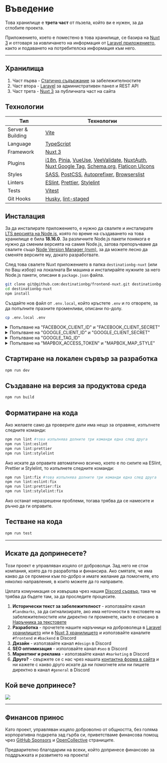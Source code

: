 # Въведение

Това хранилище е **трета част** от пъзела, който ви е нужен, за да сглобите проекта.

Приложението, което е поместено в това хранилище, се базира на [Nuxt 3](https://nuxt.com/) и отговаря за извличането на информация от [Laravel приложението](https://github.com/destinationbg/backend-laravel), както и подаването на потребителска информация към него.

---

## Хранилища

1. Част първа - [Статично съдържание](https://github.com/destinationbg/static-contents) за забележителностите
1. Част втора - [Laravel](https://github.com/destinationbg/backend-laravel) за административен панел и REST API
1. Част трета - [Nuxt 3](https://github.com/destinationbg/frontend-nuxt) за публичната част на сайта

## Технологии

| Тип               | Технологии                                                                                                                                                                                                                                                                                                                                                                                                                                                                                                  |
| ----------------- | ----------------------------------------------------------------------------------------------------------------------------------------------------------------------------------------------------------------------------------------------------------------------------------------------------------------------------------------------------------------------------------------------------------------------------------------------------------------------------------------------------------- |
| Server & Building | [Vite](https://npmjs.com/package/vite)                                                                                                                                                                                                                                                                                                                                                                                                                                                                      |
| Language          | [TypeScript](https://npmjs.com/package/typescript)                                                                                                                                                                                                                                                                                                                                                                                                                                                          |
| Framework         | [Nuxt 3](https://npmjs.com/package/nuxt)                                                                                                                                                                                                                                                                                                                                                                                                                                                                    |
| Plugins           | [i18n](https://npmjs.com/package/@nuxtjs/i18n), [Pinia](https://npmjs.com/package/pinia), [VueUse](https://npmjs.com/package/@vueuse/nuxt), [VeeValidate](https://npmjs.com/package/vee-validate), [NuxtAuth](https://npmjs.com/package/@sidebase/nuxt-auth), [Nuxt Google Tag](https://npmjs.com/package/nuxt-gtag), [Schema.org](https://npmjs.com/package/nuxt-schema-org), [Flaticon UIcons](https://npmjs.com/package/@flaticon/flaticon-uicons) |
| Styles            | [SASS](https://npmjs.com/package/sass), [PostCSS](https://npmjs.com/package/postcss), [Autoprefixer](https://npmjs.com/package/autoprefixer), [Browserslist](https://npmjs.com/package/browserslist)                                                                                                                                                                                                                                                                                                        |
| Linters           | [ESlint](https://npmjs.com/package/eslint), [Prettier](https://npmjs.com/package/prettier), [Stylelint](https://npmjs.com/package/stylelint)                                                                                                                                                                                                                                                                                                                                                                |
| Tests             | [Vitest](https://npmjs.com/package/vitest)                                                                                                                                                                                                                                                                                                                                                                                                                                                                  |
| Git Hooks         | [Husky](https://npmjs.com/package/husky), [lint-staged](https://npmjs.com/package/lint-staged)                                                                                                                                                                                                                                                                                                                                                                                                              |

## Инсталация

За да инсталирате приложението, е нужно да свалите и инсталирате [LTS версията на Node.js](https://nodejs.org/en/download), която по време на създаването на това хранилище е била **18.16.0**. За различните Node.js пакети понякога е нужно да сменим версията на самия Node.js, затова препоръчваме да свалите също [Node Version Manager (nvm)](https://github.com/nvm-sh/nvm), за да можете лесно да сменяте версиите му, докато разработвате.

След това свалете Nuxt приложението в папка `destinationbg-nuxt` (или по Ваш избор) на локалната Ви машина и инсталирайте нужните за него Node.js пакети, описани в `package.json` файла.

```bash
git clone git@github.com:destinationbg/frontend-nuxt.git destinationbg-nuxt
cd destinationbg-nuxt
npm install
```

Създайте нов файл от `.env.local`, който кръстете `.env` и го отворете, за да попълните празните променливи, описани по-долу.

```bash
cp .env.local .env
```

<details>
<summary>Попълване на "FACEBOOK_CLIENT_ID" и "FACEBOOK_CLIENT_SECRET"</summary>

Създайте собствено приложение в [сайта на Facebook за разработчици](https://developers.facebook.com/apps/). Отворете го и идете на **Settings** > **Basic**, от където трябва да вземете **App ID** за `FACEBOOK_CLIENT_ID` и **App secret** за `FACEBOOK_CLIENT_SECRET`.

</details>

<details>
<summary>Попълване на "GOOGLE_CLIENT_ID" и "GOOGLE_CLIENT_SECRET"</summary>

Създайте собствен проект в [сайта на Google Console за разработчици](https://console.cloud.google.com/projectcreate), след което го изберете и отидете на [Credentials](https://console.cloud.google.com/apis/credentials) страницата, от където кликнете на **CREATE CREDENTIALS** и изберете **OAuth client ID**. Изберете, че става въпрос за уеб приложение и задължително добавете унифициран идентификатор на ресурс (URI) в секцията **Authorized redirect URIs**, който да отговаря на `http://localhost:3000/api/auth/callback/google`.

Върнете се на **Credentials** страницата и от там отворете новосъздаденото **OAuth 2.0 Client ID**, от където трябва да вземете **Client ID** за `GOOGLE_CLIENT_ID` и **Client secret** за `GOOGLE_CLIENT_SECRET`.

</details>

<details>
<summary>Попълване на "GOOGLE_TAG_ID"</summary>

Създайте собствен акаунт в [сайта на Google Analytics](https://analytics.google.com/analytics/web/), към който трябва да закачите **Property**, от което вече да вземете **Measurement ID**, намиращо се в **Admin** > **Account** (създаденият от Вас акаунт) > **Property** (създаденото от Вас свойство) > **Data Streams**.

</details>

<details>
<summary>Попълване на "MAPBOX_ACCESS_TOKEN" и "MAPBOX_MAP_STYLE"</summary>

Създайте собствен акаунт в [сайта на Mapbox](https://account.mapbox.com/), след което използвайте **Default public token** за `MAPBOX_ACCESS_TOKEN`.

Променливата `MAPBOX_MAP_STYLE` вече е попълнена, но все пак, ако искате да експериментирате със собствен стил на картата, е нужно да отидете в [Mapbox Studio](https://studio.mapbox.com/). В горния ляв ъгъл на страницата кликнете на трите точки, за да се разпъне падащо меню и от там копирайте **Style URL** линка, който се е генерирал.

</details>

## Стартиране на локален сървър за разработка

```bash
npm run dev
```

## Създаване на версия за продуктова среда

```bash
npm run build
```

## Форматиране на кода

Ако желаете само да проверите дали има нещо за оправяне, изпълнете следните команди:

```bash
npm run lint #това изпълнява долните три команди една след друга
npm run lint:eslint
npm run lint:prettier
npm run lint:stylelint
```

Ако искате да оправите автоматично всичко, което е по силите на ESlint, Prettier и Stylelint, то изпълнете следните команди:

```bash
npm run lint:fix #това изпълнява долните три команди една след друга
npm run lint:eslint:fix
npm run lint:prettier:fix
npm run lint:stylelint:fix
```

Ако останат неразрешени проблеми, тогава трябва да се намесите и ръчно да ги оправите.

## Тестване на кода

```bash
npm run test
```

---

## Искате да допринесете?

Този проект е управляван изцяло от доброволци. Зад него не стои компания, която да го разработва и финансира. Ако смятате, че има какво да се промени към по-добро и имате желание да помогнете, ето няколко направления, в които можете да го направите.

Цялата комуникация се извършва чрез нашия [Discord сървър](https://discord.gg/NMRjZ4FdPs), така че трябва да бъдете там, за да проследите процесите.

1. **Исторически текст за забележителност** - използвайте канал `#landmarks`, за да сигнализирате, ако има неточности в текстовете на забележителностите или директно ги променете, както е описано в [Наръчника за текстовете](https://github.com/destinationbg/static-contents/blob/main/.github/CONTRIBUTING.md)
1. **Разработка** - прочетете нашите наръчници на доброволеца в [Laravel хранилището](https://github.com/destinationbg/backend-laravel/blob/main/.github/CONTRIBUTING.md) или в [Nuxt 3 хранилището](https://github.com/destinationbg/frontend-nuxt/blob/main/.github/CONTRIBUTING.md) и използвайте каналите `#frontend` и `#backend` в Discord
1. **Дизайн** - използвайте канал `#design` в Discord
1. **SEO оптимизация** - използвайте канал `#seo` в Discord
1. **Маркетинг и реклама** - използвайте канал `#marketing` в Discord
1. **Друго?** - свържете се с нас чрез нашата [контактна форма в сайта](https://destination.bg/contact) и ни кажете с какво друго искате да ни помогнете или ни пишете директно в канал `#general` в Discord

## Кой вече допринесе?

<a href="https://github.com/destinationbg/frontend-nuxt/graphs/contributors"><img src="https://opencollective.com/destinationbg/contributors.svg?width=890" /></a>

---

## Финансов принос

Като проект, управляван изцяло доброволно от общността, без голяма корпоративна подкрепа зад гърба си, приветстваме финансова помощ чрез [GitHub Sponsors](https://github.com/sponsors/destinationbg) и [OpenCollective](https://opencollective.com/destinationbg) страниците.

Предварително благодарим на всеки, който допринесе финансово за поддръжката и развитието на проекта!
